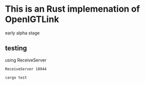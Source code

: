 # This is an Rust implemenation of OpenIGTLink

early alpha stage

## testing

using ReceiveServer

```
ReceiveServer 18944
```

```
cargo test
```